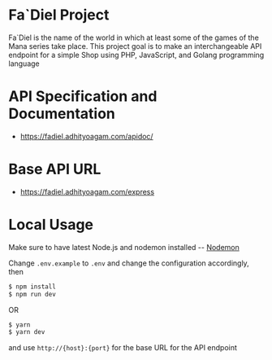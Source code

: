 # Fa`Diel Project
Fa`Diel is the name of the world in which at least some of the games of the Mana series take place.
This project goal is to make an interchangeable API endpoint for a simple Shop using PHP, JavaScript, and Golang programming language

# API Specification and Documentation
- https://fadiel.adhityoagam.com/apidoc/

# Base API URL
- https://fadiel.adhityoagam.com/express

# Local Usage
Make sure to have latest Node.js and nodemon installed -- [Nodemon](https://github.com/remy/nodemon/)

Change `.env.example` to `.env` and change the configuration accordingly, then

```sh
$ npm install
$ npm run dev
```

OR

```sh
$ yarn
$ yarn dev
```

and use `http://{host}:{port}` for the base URL for the API endpoint

